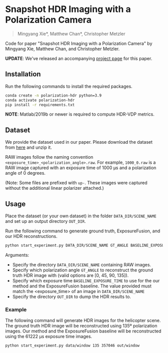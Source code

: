 # Snapshot HDR Imaging with a Polarization Camera
> Mingyang Xie*, Matthew Chan*, Christopher Metzler

Code for paper "Snapshot HDR Imaging with a Polarization Camera" by Mingyang Xie, Matthew Chan, and Christopher Metzler.

**UPDATE**: We've released an accompanying [project page](https://intelligent-sensing.github.io/polarization-hdr/) for this paper.

## Installation

Run the following commands to install the required packages.
```bash
conda create -n polarization-hdr python=3.9
conda activate polarization-hdr
pip install -r requirements.txt
```

**NOTE**: Matlab/2019b or newer is required to compute HDR-VDP metrics.

## Dataset
We provide the dataset used in our paper. Please download the dataset from [here](https://drive.google.com/drive/folders/1rN8B11976k9330NZEGnEkuDfvFG0rdz5?usp=sharing) and unzip it. 

RAW images follow the naming convention `<exposure_time>_<polarization_angle>.raw`. For example, `1000_0.raw` is a RAW image captured with an exposure time of 1000 µs and a polarization angle of 0 degrees. 

(Note: Some files are prefixed with `up-`. These images were captured without the additional linear polarizer attached.)

## Usage

Place the dataset (or your own dataset) in the folder `DATA_DIR/SCENE_NAME` and set up an output directory `OUT_DIR`.

Run the following command to generate ground truth, ExposureFusion, and our HDR reconstructions.
```bash
python start_experiment.py DATA_DIR/SCENE_NAME GT_ANGLE BASELINE_EXPOSURE_TIME OUT_DIR
```
Arguments:
- Specify the directory `DATA_DIR/SCENE_NAME` containing RAW images.
- Specify which polarization angle `GT_ANGLE` to reconstruct the ground truth HDR image with (valid options are [0, 45, 90, 135]).
- Specify which exposure time `BASELINE_EXPOSURE_TIME` to use for the our method and the ExposureFusion baseline. The value provided must match the <exposure_time> of an image in `DATA_DIR/SCENE_NAME`
- Specify the directory `OUT_DIR` to dump the HDR results to.

### Example

The following command will generate HDR images for the helicopter scene. The ground truth HDR image will be reconstructed using 135º polarization images. Our method and the ExposureFusion baseline will be reconstructed using the 61222 µs exposure time images. 
```bash
python start_experiment.py data/window 135 357046 out/window
```